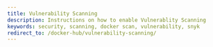 ```yaml
---
title: Vulnerability Scanning
description: Instructions on how to enable Vulnerablity Scanning
keywords: security, scanning, docker scan, vulnerability, snyk
redirect_to: /docker-hub/vulnerability-scanning/
---
```

